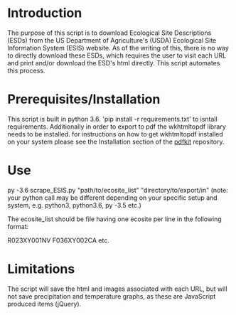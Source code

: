 # Introduction #
The purpose of this script is to download Ecological Site Descriptions (ESDs) from the US Department of Agriculture's (USDA) Ecological Site Information System (ESIS) website.  As of the writing of this, there is no way to directly download these ESDs, which requires the user to visit each URL and print and/or download the ESD's html directly.  This script automates this process.

# Prerequisites/Installation #
This script is built in python 3.6. 'pip install -r requirements.txt' to isntall requirements.
Additionally in order to export to pdf the wkhtmltopdf library needs to be installed.
for instructions on how to get wkhtmltopdf installed on your system please see the Installation section of the [pdfkit](https://github.com/JazzCore/python-pdfkit) repository.

# Use #
py -3.6 scrape_ESIS.py "path/to/ecosite_list" "directory/to/export/in"
(note: your python call may be different depending on  your specific setup and system, e.g. python3, python3.6, py -3.5 etc.)

The ecosite_list should be file having one ecosite per line in the following format:

R023XY001NV
F036XY002CA
etc.

# Limitations #
The script will save the html and images associated with each URL, but will not save precipitation and temperature graphs, as these are JavaScript produced items (jQuery).

